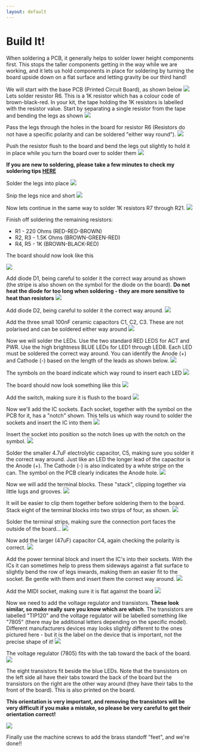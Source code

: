 ```yaml
---
layout: default
--- 
```


# Build It!

When soldering a PCB, it generally helps to solder lower height components first. This stops the taller components getting in the way while we are working, and it lets us hold components in place for soldering by turning the board upside down on a flat surface and letting gravity be our third hand!

We will start with the base PCB (Printed Circuit Board), as shown below 
<img src="img/T001.JPG"><br>
Lets solder resistor R6. This is a 1K resistor which has a colour code of brown-black-red. In your kit, the tape holding the 1K resistors is labelled with the resistor value. Start by separating a single resistor from the tape and bending the legs as shown 
<img src="img/T002.JPG"><br>

Pass the legs through the holes in the board for resistor R6 (Resistors do not have a specific polarity and can be soldered "either way round").
<img src="img/T003.JPG"><br>

Push the resistor flush to the board and bend the legs out slightly to hold it in place while you turn the board over to solder them
<img src="img/T004.JPG"><br>

**If you are new to soldering, please take a few minutes to check my soldering tips [HERE](http://127.0.0.1:4000/info/soldering.html)**

Solder the legs into place 
<img src="img/T005.JPG"><br>

Snip the legs nice and short
<img src="img/T006.JPG"><br>

Now lets continue in the same way to solder 1K resistors R7 through R21. 
<img src="img/T007.JPG"><br>

Finish off soldering the remaining resistors:

* R1 - 220 Ohms (RED-RED-BROWN)
* R2, R3 - 1.5K Ohms (BROWN-GREEN-RED)
* R4, R5 - 1K (BROWN-BLACK-RED)

The board should now look like this

<img src="img/T008.JPG"><br>

Add diode D1, being careful to solder it the correct way around as shown (the stripe is also shown on the symbol for the diode on the board). **Do not heat the diode for too long when soldering - they are more sensitive to heat than resistors**
<img src="img/T009.JPG"><br>

Add diode D2, being careful to solder it the correct way around.
<img src="img/T010.JPG"><br>

Add the three small 100nF ceramic capacitors C1, C2, C3. These are not polarised and can be soldered either way around
<img src="img/T011.JPG"><br>

Now we will solder the LEDs. Use the two standard RED LEDS for ACT and PWR. Use the high brightness BLUE LEDs for LED1 through LED8. Each LED must be soldered the correct way around. You can identify the Anode (+) and Cathode (-) based on the length of the leads as shown below.
<img src="img/T012.JPG"><br>

The symbols on the board indicate which way round to insert each LED
<img src="img/T013.JPG"><br>

The board should now look something like this
<img src="img/T014.JPG"><br>

Add the switch, making sure it is flush to the board
<img src="img/T015.JPG"><br>

Now we'll add the IC sockets. Each socket, together with the symbol on the PCB for it, has a "notch" shown. This tells us which way round to solder the sockets and insert the IC into them
<img src="img/T016.JPG"><br>

Insert the socket into position so the notch lines up with the notch on the symbol.
<img src="img/T017.JPG"><br>

Solder the smaller 4.7uF electrolytic capacitor, C5, making sure you solder it the correct way around. Just like an LED the longer lead of the capacitor is the Anode (+). The Cathode (-) is also indicated by a white stripe on the can. The symbol on the PCB clearly indicates the Anode hole.
<img src="img/T019.JPG"><br>

Now we will add the terminal blocks. These "stack", clipping together via little lugs and grooves. 
<img src="img/T020.JPG"><br>

It will be easier to clip them together before soldering them to the board. Stack eight of the terminal blocks into two strips of four, as shown.
<img src="img/T021.JPG"><br>

Solder the terminal strips, making sure the connection port faces the outside of the board...
<img src="img/T022.JPG"><br>

Now add the larger (47uF) capacitor C4, again checking the polarity is correct.
<img src="img/T023.JPG"><br>

Add the power terminal block and insert the IC's into their sockets. With the ICs it can sometimes help to press them sideways against a flat surface to slightly bend the row of legs inwards, making them an easier fit to the socket. Be gentle with them and insert them the correct way around. 
<img src="img/T024.JPG"><br>

Add the MIDI socket, making sure it is flat against the board
<img src="img/T025.JPG"><br>

Now we need to add the voltage regulator and transistors. **These look similar, so make really sure you know which are which**. The transistors are labelled "TIP120" and the voltage regulator will be labelled something like "7805" (there may be additional letters depending on the specific model). Different manufacturers devices may looks slightly different to the ones pictured here - but it is the label on the device that is important, not the precise shape of it!
<img src="img/7805.JPG"><br>

The voltage regulator (7805) fits with the tab toward the back of the board.
<img src="img/T026.JPG"><br>

The eight transistors fit beside the blue LEDs. Note that the transistors on the left side all have their tabs toward the back of the board but the transistors on the right are the other way around (they have their tabs to the front of the board). This is also printed on the board.

**This orientation is very important, and removing the transistors will be very difficult if you make a mistake, so please be very careful to get their orientation correct!**

<img src="img/T029.JPG"><br>

Finally use the machine screws to add the brass standoff "feet", and we're done!!
